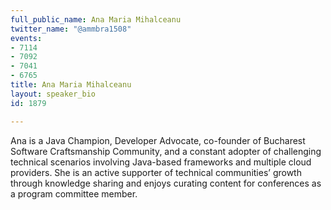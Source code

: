 ```yaml
---
full_public_name: Ana Maria Mihalceanu
twitter_name: "@ammbra1508"
events:
- 7114
- 7092
- 7041
- 6765
title: Ana Maria Mihalceanu
layout: speaker_bio
id: 1879

---
```

Ana is a Java Champion, Developer Advocate, co-founder of Bucharest Software Craftsmanship Community, and a constant adopter of challenging technical scenarios involving Java-based frameworks and multiple cloud providers. She is an active supporter of technical communities’ growth through knowledge sharing and enjoys curating content for conferences as a program committee member. 